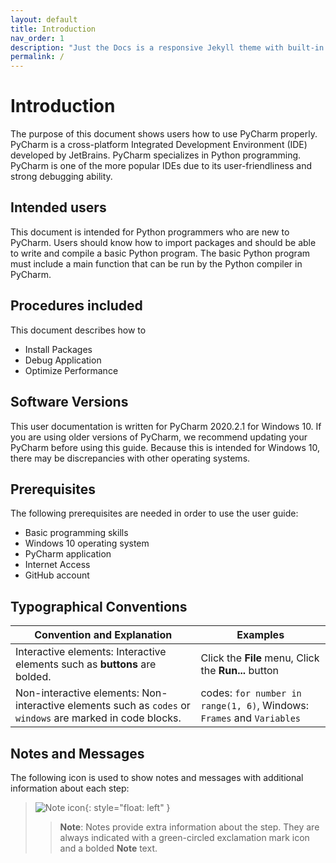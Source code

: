 ```yaml
---
layout: default
title: Introduction
nav_order: 1
description: "Just the Docs is a responsive Jekyll theme with built-in search that is easily customizable and hosted on GitHub Pages."
permalink: /
---
```


# Introduction

The purpose of this document shows users how to use PyCharm properly. PyCharm is a cross-platform Integrated Development Environment (IDE) developed by JetBrains. PyCharm specializes in Python programming. PyCharm is one of the more popular IDEs due to its user-friendliness and strong debugging ability.

## Intended users

This document is intended for Python programmers who are new to PyCharm. Users should know how to import packages and should be able to write and compile a basic Python program. The basic Python program must include a main function that can be run by the Python compiler in PyCharm.

## Procedures included

This document describes how to

* Install Packages
* Debug Application
* Optimize Performance
  
## Software Versions

This user documentation is written for PyCharm 2020.2.1 for Windows 10. If you are using older versions of PyCharm, we recommend updating your PyCharm before using this guide. Because this is intended for Windows 10, there may be discrepancies with other operating systems.

## Prerequisites

The following prerequisites are needed in order to use the user guide:

* Basic programming skills  
* Windows 10 operating system
* PyCharm application
* Internet Access
* GitHub account

## Typographical Conventions

| Convention and Explanation                                                                              | Examples                                             |
|---------------------------------------------------------------------------------------------------------|------------------------------------------------------|
| Interactive elements: Interactive elements such as **buttons** are bolded.                                  | Click the **File** menu, Click the **Run...** button  |
| Non-interactive elements: Non-interactive elements such as ```codes``` or ```windows``` are marked in code blocks.| codes: ```for number in range(1, 6)```, Windows: ```Frames``` and ```Variables```                             |

## Notes and Messages

The following icon is used to show notes and messages with additional information about each step:

  >![Note icon](https://github.com/dl90/linux-basics/blob/gh-pages/docs/images/icons/note.png?raw=true "Note"){: style="float: left" }
 >>  
 >> **Note**: Notes provide extra information about the step. They are always indicated with a green-circled exclamation mark icon and a bolded **Note** text.

  